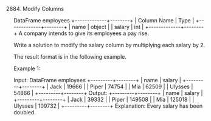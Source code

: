 2884. Modify Columns

DataFrame employees
+-------------+--------+
| Column Name | Type   |
+-------------+--------+
| name        | object |
| salary      | int    |
+-------------+--------+
A company intends to give its employees a pay rise.

Write a solution to modify the salary column by multiplying each salary by 2.

The result format is in the following example.

 

Example 1:

Input:
DataFrame employees
+---------+--------+
| name    | salary |
+---------+--------+
| Jack    | 19666  |
| Piper   | 74754  |
| Mia     | 62509  |
| Ulysses | 54866  |
+---------+--------+
Output:
+---------+--------+
| name    | salary |
+---------+--------+
| Jack    | 39332  |
| Piper   | 149508 |
| Mia     | 125018 |
| Ulysses | 109732 |
+---------+--------+
Explanation:
Every salary has been doubled.
